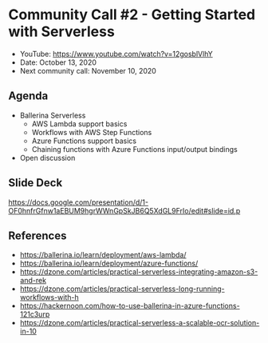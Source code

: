 # Community Call #2 - Getting Started with Serverless

- YouTube: https://www.youtube.com/watch?v=12gosblVlhY
- Date: October 13, 2020
- Next community call: November 10, 2020

## Agenda

- Ballerina Serverless
  - AWS Lambda support basics
  - Workflows with AWS Step Functions
  - Azure Functions support basics
  - Chaining functions with Azure Functions input/output bindings
- Open discussion

## Slide Deck

https://docs.google.com/presentation/d/1-OF0hnfrGfnw1aEBUM9hgrWWnGpSkJB6Q5XdGL9FrIo/edit#slide=id.p

## References

- https://ballerina.io/learn/deployment/aws-lambda/
- https://ballerina.io/learn/deployment/azure-functions/
- https://dzone.com/articles/practical-serverless-integrating-amazon-s3-and-rek
- https://dzone.com/articles/practical-serverless-long-running-workflows-with-h
- https://hackernoon.com/how-to-use-ballerina-in-azure-functions-121c3urp
- https://dzone.com/articles/practical-serverless-a-scalable-ocr-solution-in-10
